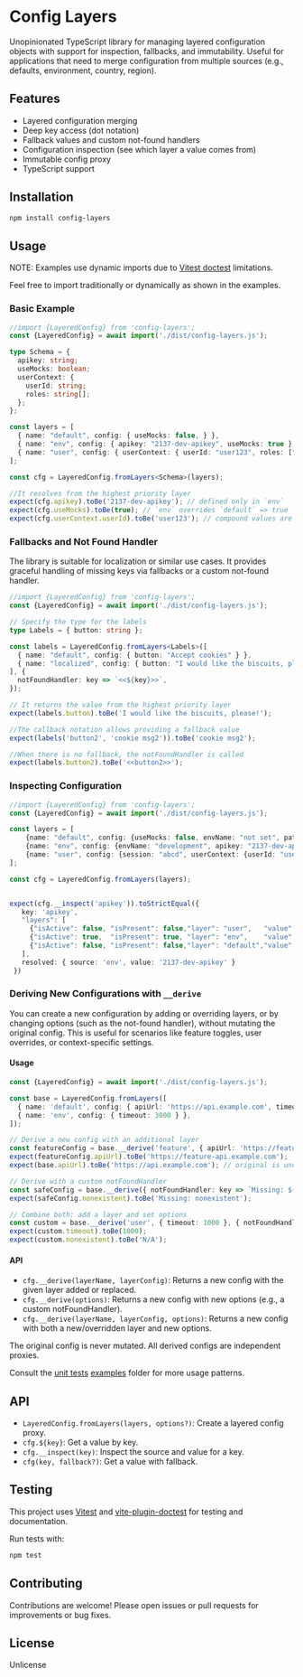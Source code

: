 # Config Layers

Unopinionated TypeScript library for managing layered configuration objects with support for inspection, fallbacks, and immutability. Useful for applications that need to merge configuration from multiple sources (e.g., defaults, environment, country, region).

## Features
- Layered configuration merging
- Deep key access (dot notation)
- Fallback values and custom not-found handlers
- Configuration inspection (see which layer a value comes from)
- Immutable config proxy
- TypeScript support

## Installation

```bash
npm install config-layers
```

## Usage


NOTE: Examples use dynamic imports due to [Vitest doctest](https://github.com/ssssota/doc-vitest) limitations.

Feel free to import traditionally or dynamically as shown in the examples.


### Basic Example
```typescript :@import.meta.vitest
//import {LayeredConfig} from 'config-layers';
const {LayeredConfig} = await import('./dist/config-layers.js');

type Schema = {
  apikey: string;
  useMocks: boolean;
  userContext: {
    userId: string;
    roles: string[];
  };
};

const layers = [
  { name: "default", config: { useMocks: false, } },
  { name: "env", config: { apikey: "2137-dev-apikey", useMocks: true } },
  { name: "user", config: { userContext: { userId: "user123", roles: ["admin", "user"] } } },
];

const cfg = LayeredConfig.fromLayers<Schema>(layers);

//It resolves from the highest priority layer
expect(cfg.apikey).toBe('2137-dev-apikey'); // defined only in `env`
expect(cfg.useMocks).toBe(true); // `env` overrides `default` => true
expect(cfg.userContext.userId).toBe('user123'); // compound values are also accepted
```

### Fallbacks and Not Found Handler

The library is suitable for localization or similar use cases. It provides graceful handling of missing keys via fallbacks or a custom not-found handler.

```typescript :@import.meta.vitest
//import {LayeredConfig} from 'config-layers';
const {LayeredConfig} = await import('./dist/config-layers.js');

// Specify the type for the labels
type Labels = { button: string };

const labels = LayeredConfig.fromLayers<Labels>([
  { name: "default", config: { button: "Accept cookies" } },
  { name: "localized", config: { button: "I would like the biscuits, please!" } },
], {
  notFoundHandler: key => `<<${key}>>`,
});

// It returns the value from the highest priority layer
expect(labels.button).toBe('I would like the biscuits, please!');

//The callback notation allows providing a fallback value
expect(labels('button2', 'cookie msg2')).toBe('cookie msg2');

//When there is no fallback, the notFoundHandler is called
expect(labels.button2).toBe('<<button2>>'); 
```

### Inspecting Configuration
```typescript :@import.meta.vitest
//import {LayeredConfig} from 'config-layers';
const {LayeredConfig} = await import('./dist/config-layers.js');

const layers = [
    {name: "default", config: {useMocks: false, envName: "not set", path: "cwd"}},
    {name: "env", config: {envName: "development", apikey: "2137-dev-apikey", useMocks: true}},
    {name: "user", config: {session: "abcd", userContext: {userId: "user123", roles: ["admin", "user"]}}},
];

const cfg = LayeredConfig.fromLayers(layers);


expect(cfg.__inspect('apikey')).toStrictEqual({
   key: 'apikey',
   "layers": [
     {"isActive": false, "isPresent": false,"layer": "user",   "value": undefined,},
     {"isActive": true,  "isPresent": true, "layer": "env",    "value": "2137-dev-apikey",},
     {"isActive": false, "isPresent": false,"layer": "default","value": undefined,},
   ],
   resolved: { source: 'env', value: '2137-dev-apikey' }
 })
```

### Deriving New Configurations with `__derive`

You can create a new configuration by adding or overriding layers, or by changing options (such as the not-found handler), without mutating the original config. This is useful for scenarios like feature toggles, user overrides, or context-specific settings.

#### Usage

```typescript :@import.meta.vitest
const {LayeredConfig} = await import('./dist/config-layers.js');

const base = LayeredConfig.fromLayers([
  { name: 'default', config: { apiUrl: 'https://api.example.com', timeout: 5000 } },
  { name: 'env', config: { timeout: 3000 } },
]);

// Derive a new config with an additional layer
const featureConfig = base.__derive('feature', { apiUrl: 'https://feature-api.example.com' });
expect(featureConfig.apiUrl).toBe('https://feature-api.example.com');
expect(base.apiUrl).toBe('https://api.example.com'); // original is unchanged

// Derive with a custom notFoundHandler
const safeConfig = base.__derive({ notFoundHandler: key => `Missing: ${key}` });
expect(safeConfig.nonexistent).toBe('Missing: nonexistent');

// Combine both: add a layer and set options
const custom = base.__derive('user', { timeout: 1000 }, { notFoundHandler: key => 'N/A' });
expect(custom.timeout).toBe(1000);
expect(custom.nonexistent).toBe('N/A');
```

#### API
- `cfg.__derive(layerName, layerConfig)`: Returns a new config with the given layer added or replaced.
- `cfg.__derive(options)`: Returns a new config with new options (e.g., a custom notFoundHandler).
- `cfg.__derive(layerName, layerConfig, options)`: Returns a new config with both a new/overridden layer and new options.

The original config is never mutated. All derived configs are independent proxies.

Consult the [unit tests](./tests/basic.test.ts) [examples](./examples) folder for more usage patterns.

## API
- `LayeredConfig.fromLayers(layers, options?)`: Create a layered config proxy.
- `cfg.${key}`: Get a value by key.
- `cfg.__inspect(key)`: Inspect the source and value for a key.
- `cfg(key, fallback?)`: Get a value with fallback.

## Testing

This project uses [Vitest](https://vitest.dev/) and [vite-plugin-doctest](https://github.com/egoist/vite-plugin-doctest) for testing and documentation.

Run tests with:
```bash
npm test
```

## Contributing

Contributions are welcome! Please open issues or pull requests for improvements or bug fixes.

## License

Unlicense
